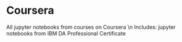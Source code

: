 # Coursera
All jupyter notebooks from courses on Coursera \n
Includes: jupyter notebooks from IBM DA Professional Certificate
